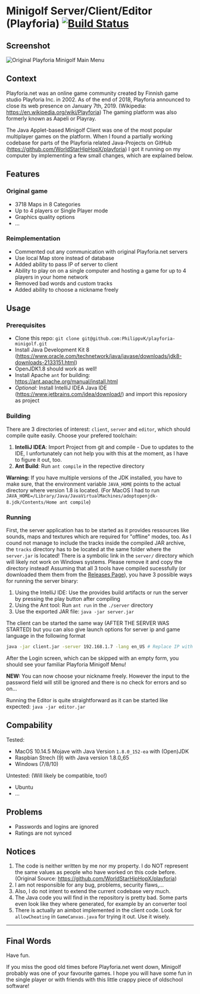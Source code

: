 # Minigolf Server/Client/Editor (Playforia) [![Build Status](https://travis-ci.org/PhilippvK/playforia-minigolf.svg?branch=master)](https://travis-ci.org/PhilippvK/playforia-minigolf)

## Screenshot

![Original Playforia Minigolf Main Menu](screenshot.png)

## Context

Playforia.net was an online game community created by Finnish game studio Playforia Inc. in 2002. As of the end of 2018, Playforia announced to close its web presence on January 7th, 2019. (Wikipedia: https://en.wikipedia.org/wiki/Playforia)
The gaming platform was also formerly known as Aapeli or Playray.

The Java Applet-based Minigolf Client was one of the most popular multiplayer games on the platform. When I found a partially working codebase for parts of the Playforia related Java-Projects on GitHub (https://github.com/WorldStarHipHopX/playforia) I got it running on my computer by implementing a few small changes, which are explained below.

## Features

### Original game
- 3718 Maps in 8 Categories
- Up to 4 players or Single Player mode
- Graphics quality options
- ...

### Reimplementation
- Commented out any communication with original Playforia.net servers
- Use local Map store instead of database
- Added ability to pass IP of server to client
- Ability to play on on a single computer and hosting a game for up to 4 players in your home network
- Removed bad words and custom tracks
- Added ability to choose a nickname freely

## Usage

### Prerequisites
- Clone this repo: `git clone git@github.com:PhilippvK/playforia-minigolf.git`
- Install Java Development Kit 8 (https://www.oracle.com/technetwork/java/javase/downloads/jdk8-downloads-2133151.html)
- OpenJDK1.8 should work as well!
- Install Apache `ant` for building: https://ant.apache.org/manual/install.html
- *Optional:* Install IntelliJ IDEA Java IDE (https://www.jetbrains.com/idea/download/) and import this reposiory as project 

### Building

There are 3 directories of interest: `client`, `server` and `editor`, which should compile quite easily.
Choose your prefered toolchain:
1. **IntelliJ IDEA**: Import Project from git and compile - Due to updates to the IDE, I unfortunately can not help you with this at the moment, as I have to figure it out, too.
2. **Ant Build**: Run `ant compile` in the repective directory

**Warning:** If you have multiple versions of the JDK installed, you have to make sure, that the environment variable `JAVA_HOME` points to the actual directory where version 1.8 is located. (For MacOS I had to run `JAVA_HOME=/Library/Java/JavaVirtualMachines/adoptopenjdk-8.jdk/Contents/Home ant compile`)

### Running

First, the server application has to be started as it provides ressources like sounds, maps and textures which are required for "offline" modes, too.
As I cound not manage to include the tracks inside the compiled JAR archive, the `tracks` directory has to be located at the same folder where the `server.jar` is located! There is a symbolic link in the `server/` directory which will likely not work on Windows systems. Please remove it and copy the directory instead!
Assuming that all 3 tools have compiled sucessfully (or downloaded them them from the [Releases Page](https://github.com/PhilippvK/playforia-minigolf/releases)), you have 3 possible ways for running the server binary:
1. Using the IntelliJ IDE: Use the provides build artifacts or run the server by pressing the play button after compiling
2. Using the Ant tool: Run `ant run` in the `./server` directory
3. Use the exported JAR file: `java -jar server.jar`

The client can be started the same way (AFTER THE SERVER WAS STARTED) but you can also give launch options for server ip and game language in the following format

```bash
java -jar client.jar -server 192.168.1.7 -lang en_US # Replace IP with the one of your server (which you can find out by using for example `ifconfig`/`ipconfig`) and lang with en_US, fi_FI or sv_SE
```

After the Login screen, which can be skipped with an empty form, you should see your familiar Playforia Minigolf Menu!

**NEW:** You can now choose your nickname freely. However the input to the password field will still be ignored and there is no check for errors and so on...

Running the Editor is quite straightforward as it can be started like expected: `java -jar editor.jar`

## Compability

Tested:
- MacOS 10.14.5 Mojave with Java Version `1.8.0_152-ea` with (Open)JDK
- Raspbian Strech (9) with Java version 1.8.0\_65
- Windows (7/8/10)

Untested: (Will likely be compatible, too!)
- Ubuntu
- ...

## Problems
- Passwords and logins are ignored
- Ratings are not synced

## Notices

1. The code is neither written by me nor my property. I do NOT represent the same values as people who have worked on this code before. (Original Source: https://github.com/WorldStarHipHopX/playforia)
2. I am not responsible for any bug, problems, security flaws,...
3. Also, I do not intent to extend the current codebase very much.
4. The Java code you will find in the repository is pretty bad. Some parts even look like they where generated, for example by an converter tool
5. There is actually an aimbot implemented in the client code. Look for `allowCheating` in `GameCanvas.java` for trying it out. Use it wisely.

---

## Final Words

Have fun.

If you miss the good old times before Playforia.net went down, Minigolf probably was one of your favourite games. I hope you will have some fun in the single player or with friends with this  little crappy piece of oldschool software!

